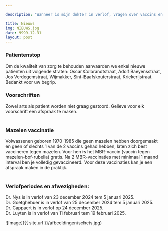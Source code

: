 ```yaml
---

description: "Wanneer is mijn dokter in verlof, vragen over vaccins en ander nieuws.. "

title: Nieuws
img: NIEUWS.jpg
date: 9999-12-31
layout: post
---
```



### Patientenstop
Om de kwaliteit van zorg te behouden aanvaarden we enkel nieuwe patienten uit volgende straten: Oscar Colbrandtstraat, Adolf Baeyensstraat, Jos Verdegemstraat, Wijmakker, Sint-Baafskouterstraat, Kriekerijstraat. Bedankt voor uw begrip.

### Voorschriften
Zowel arts als patient worden niet graag gestoord. Gelieve voor elk voorschrift een afspraak te maken.<br><br>

### Mazelen vaccinatie
Volwassenen geboren 1970-1985 die geen mazelen hebben doorgemaakt en geen of slechts 1 van de 2 vaccins gehad hebben, laten zich best vaccineren tegen mazelen. Voor hen is het MBR-vaccin (vaccin tegen mazelen-bof-rubella) gratis. Na 2 MBR-vaccinaties met minimaal 1 maand interval ben je volledig gevaccineerd. Voor deze vaccinaties kan je een afspraak maken in de praktijk.<br><br>

### Verlofperiodes en afwezigheden:
Dr. Nys is in verlof van 23 december 2024 tem 5 januari 2025. <br>
Dr. Goetghebuer is in verlof van 25 december 2024 tem 5 januari 2025. <br>
Dr. Cappaert is in verlof op 24 december 2025. <br>
Dr. Luyten is in verlof van 11 februari tem 19 februari 2025.





![Image]({{ site.url }}/afbeeldingen/schets.jpg)








